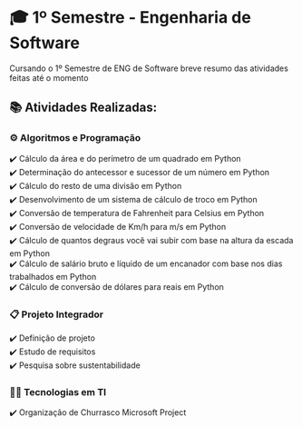 # 🎓 1º Semestre - Engenharia de Software

Cursando o 1º Semestre de ENG de Software breve resumo das atividades feitas até o momento

## 📚 Atividades Realizadas:

### ⚙️ Algoritmos e Programação

✔️ Cálculo da área e do perímetro de um quadrado em Python  
✔️ Determinação do antecessor e sucessor de um número em Python  
✔️ Cálculo do resto de uma divisão em Python  
✔️ Desenvolvimento de um sistema de cálculo de troco em Python  
✔️ Conversão de temperatura de Fahrenheit para Celsius em Python  
✔️ Conversão de velocidade de Km/h para m/s em Python  
✔️ Cálculo de quantos degraus você vai subir com base na altura da escada em Python  
✔️ Cálculo de salário bruto e líquido de um encanador com base nos dias trabalhados em Python  
✔️ Cálculo de conversão de dólares para reais em Python  

### 📋 Projeto Integrador

✔️ Definição de projeto  
✔️ Estudo de requisitos  
✔️ Pesquisa sobre sustentabilidade

### 🧑‍💻 Tecnologias em TI

✔️ Organização de Churrasco Microsoft Project
